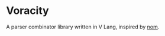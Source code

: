 # Voracity

A parser combinator library written in V Lang, inspired by [nom](https://github.com/rust-bakery/nom).
